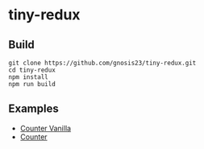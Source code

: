 # tiny-redux
## Build
```
git clone https://github.com/gnosis23/tiny-redux.git
cd tiny-redux
npm install
npm run build
```

## Examples
- [Counter Vanilla](https://github.com/gnosis23/tiny-redux/tree/master/examples/counter-vanilla)
- [Counter](https://github.com/gnosis23/tiny-redux/tree/master/examples/async)
